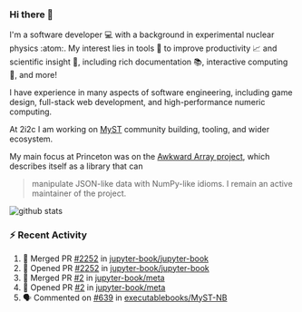 ### Hi there 👋 

I'm a software developer 💻 with a background in experimental nuclear physics :atom:. My interest lies in tools :wrench: to improve productivity :chart_with_upwards_trend: and scientific insight :telescope:, including rich documentation 📚, interactive computing 🧮, and more! 

I have experience in many aspects of software engineering, including game design, full-stack web development, and high-performance numeric computing. 

At 2i2c I am working on [MyST](https://github.com/jupyter-book/mystmd) community building, tooling, and wider ecosystem. 

My main focus at Princeton was on the [Awkward Array project](awkward-array.org/), which describes itself as a library that can 
> manipulate JSON-like data with NumPy-like idioms. I remain an active maintainer of the project. 

![github stats](https://github-readme-stats.vercel.app/api?username=agoose77&show_icons=true&hide_rank=true&hide_title=true&bg_color=30,e76445,904e95&text_color=efe3ec&icon_color=efe3ec)
<!--
**agoose77/agoose77** is a ✨ _special_ ✨ repository because its `README.md` (this file) appears on your GitHub profile.

Here are some ideas to get you started:

- 🔭 I’m currently working on ...
- 🌱 I’m currently learning ...
- 👯 I’m looking to collaborate on ...
- 🤔 I’m looking for help with ...
- 💬 Ask me about ...
- 📫 How to reach me: ...
- 😄 Pronouns: ...
- ⚡ Fun fact: ...
-->

### :zap: Recent Activity

<!--START_SECTION:activity-->
1. 🎉 Merged PR [#2252](https://github.com/jupyter-book/jupyter-book/pull/2252) in [jupyter-book/jupyter-book](https://github.com/jupyter-book/jupyter-book)
2. 💪 Opened PR [#2252](https://github.com/jupyter-book/jupyter-book/pull/2252) in [jupyter-book/jupyter-book](https://github.com/jupyter-book/jupyter-book)
3. 🎉 Merged PR [#2](https://github.com/jupyter-book/meta/pull/2) in [jupyter-book/meta](https://github.com/jupyter-book/meta)
4. 💪 Opened PR [#2](https://github.com/jupyter-book/meta/pull/2) in [jupyter-book/meta](https://github.com/jupyter-book/meta)
5. 🗣 Commented on [#639](https://github.com/executablebooks/MyST-NB/pull/639#issuecomment-2468554981) in [executablebooks/MyST-NB](https://github.com/executablebooks/MyST-NB)
<!--END_SECTION:activity-->
